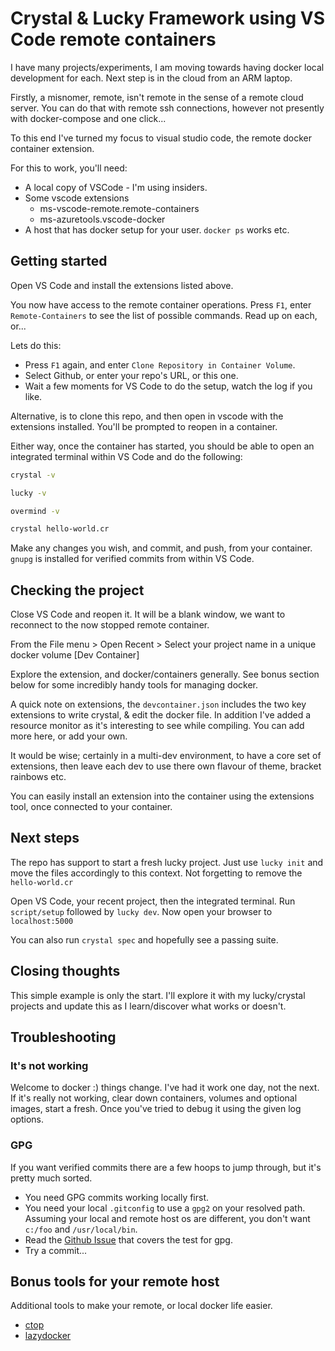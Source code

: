 # Crystal & Lucky Framework using VS Code remote containers

I have many projects/experiments, I am moving towards having docker local development for each. Next step is in the cloud from an ARM laptop.

Firstly, a misnomer, remote, isn't remote in the sense of a remote cloud server. You can do that with remote ssh connections, however not presently with docker-compose and one click...

To this end I've turned my focus to visual studio code, the remote docker container extension.

For this to work, you'll need:

* A local copy of VSCode - I'm using insiders.
* Some vscode extensions
  * ms-vscode-remote.remote-containers
  * ms-azuretools.vscode-docker
* A host that has docker setup for your user. `docker ps` works etc.

## Getting started

Open VS Code and install the extensions listed above.

You now have access to the remote container operations. Press `F1`, enter `Remote-Containers` to see the list of possible commands. Read up on each, or...

Lets do this:

* Press `F1` again, and enter `Clone Repository in Container Volume`.
* Select Github, or enter your repo's URL, or this one.
* Wait a few moments for VS Code to do the setup, watch the log if you like.

Alternative, is to clone this repo, and then open in vscode with the extensions installed. You'll be prompted to reopen in a container.

Either way, once the container has started, you should be able to open an integrated terminal within VS Code and do the following:

```bash
crystal -v

lucky -v

overmind -v

crystal hello-world.cr
```

Make any changes you wish, and commit, and push, from your container. `gnupg` is installed for verified commits from within VS Code.

## Checking the project

Close VS Code and reopen it. It will be a blank window, we want to reconnect to the now stopped remote container.

From the File menu > Open Recent > Select your project name in a unique docker volume [Dev Container]

Explore the extension, and docker/containers generally. See bonus section below for some incredibly handy tools for managing docker.

A quick note on extensions, the `devcontainer.json` includes the two key extensions to write crystal, & edit the docker file. In addition I've added a resource monitor as it's interesting to see while compiling. You can add more here, or add your own.

It would be wise; certainly in a multi-dev environment, to have a core set of extensions, then leave each dev to use there own flavour of theme, bracket rainbows etc.

You can easily install an extension into the container using the extensions tool, once connected to your container.

## Next steps

The repo has support to start a fresh lucky project. Just use `lucky init` and move the files accordingly to this context. Not forgetting to remove the `hello-world.cr`

Open VS Code, your recent project, then the integrated terminal. Run `script/setup` followed by `lucky dev`. Now open your browser to `localhost:5000`

You can also run `crystal spec` and hopefully see a passing suite.

## Closing thoughts

This simple example is only the start. I'll explore it with my lucky/crystal projects and update this as I learn/discover what works or doesn't.

## Troubleshooting

### It's not working

Welcome to docker :) things change. I've had it work one day, not the next. If it's really not working, clear down containers, volumes and optional images, start a fresh. Once you've tried to debug it using the given log options.

### GPG

If you want verified commits there are a few hoops to jump through, but it's pretty much sorted.

* You need GPG commits working locally first.
* You need your local `.gitconfig` to use a `gpg2` on your resolved path.  Assuming your local and remote host os are different, you don't want `c:/foo` and `/usr/local/bin`.
* Read the [Github Issue][3] that covers the test for gpg.
* Try a commit...

## Bonus tools for your remote host

Additional tools to make your remote, or local docker life easier.

* [ctop][1]
* [lazydocker][2]

[1]:https://github.com/bcicen/ctop
[2]:https://github.com/jesseduffield/lazydocker#installation
[3]:https://github.com/microsoft/vscode-remote-release/issues/3053
[4]:https://digitalocean.com
[5]:https://m.do.co/c/8ff05d02841e
